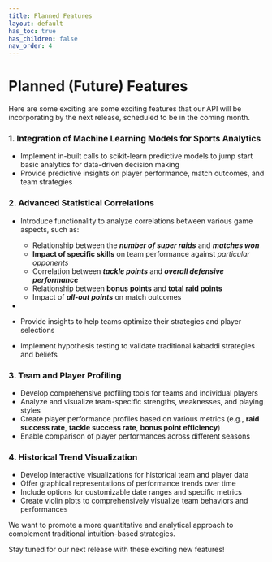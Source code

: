 ```yaml
---
title: Planned Features
layout: default
has_toc: true
has_children: false
nav_order: 4
---
```



# Planned (Future) Features

Here are some exciting are some exciting features that our API will be incorporating by the next release, scheduled to be in the coming month.


### 1. Integration of Machine Learning Models for Sports Analytics

- Implement in-built calls to scikit-learn predictive models to jump start basic analytics for data-driven decision making
- Provide predictive insights on player performance, match outcomes, and team strategies

### 2. Advanced Statistical Correlations

- Introduce functionality to analyze correlations between various game aspects, such as:
  
  - Relationship between the ***number of super raids*** and ***matches won***
  - **Impact of specific skills** on team performance against *particular opponents*
  - Correlation between ***tackle points*** and ***overall defensive performance***
  - Relationship between **bonus points** and **total raid points**
  - Impact of ***all-out points*** on match outcomes
- 
- Provide insights to help teams optimize their strategies and player selections
- Implement hypothesis testing to validate traditional kabaddi strategies and beliefs

### 3. Team and Player Profiling

- Develop comprehensive profiling tools for teams and individual players
- Analyze and visualize team-specific strengths, weaknesses, and playing styles
- Create player performance profiles based on various metrics (e.g., **raid success rate**, **tackle success rate**, **bonus point efficiency**)
- Enable comparison of player performances across different seasons


### 4. Historical Trend Visualization

- Develop interactive visualizations for historical team and player data
- Offer graphical representations of performance trends over time
- Include options for customizable date ranges and specific metrics
- Create violin plots to comprehensively visualize team behaviors and performances



We want to promote a more quantitative and analytical approach to complement traditional intuition-based strategies.


Stay tuned for our next release with these exciting new features!